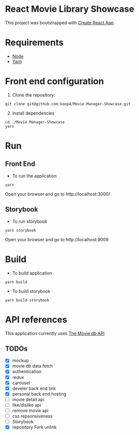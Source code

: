 # React Movie Library Showcase

This project was bootstrapped with [Create React App](https://github.com/facebook/create-react-app).

# Requirements

- [Node](https://nodejs.org/en/download/)
- [Yarn](https://yarnpkg.com/en/)


# Front end configuration

1. Clone the repository:

```
git clone git@github.com:koop4/Movie-Manager-Showcase.git
```

2. Install dependencies

```
cd ./Movie-Manager-Showcase
yarn
```

# Run 

## Front End

- To run the application

```
yarn
```

Open your browser and go to http://localhost:3000/


## Storybook

- To run storybook

```
yarn storybook
```

Open your browser and go to http://localhost:9009


# Build


- To build application

```
yarn build
```


- To build storybook

```
yarn build-storybook
```

# API references

This application currently uses [The Movie db API](https://developers.themoviedb.org/3)

## TODOs

- [X] mockup
- [x] movie db data fetch
- [X] authentication
- [X] redux
- [X] carousel
- [X] develer back end link
- [X] personal back end hosting
- [ ] movie detail api
- [ ] like/dislike api
- [ ] remove movie api
- [ ] css repsonsiveness
- [ ] Storybook 
- [X] repository Fork unlink

